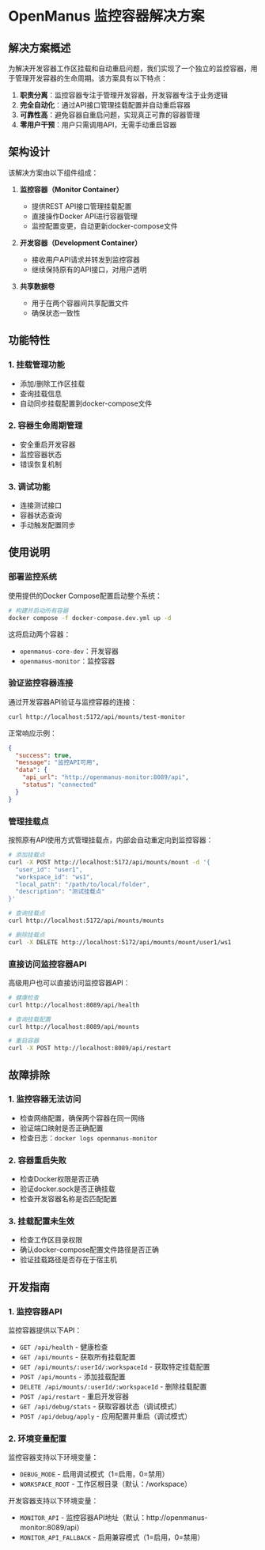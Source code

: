 # OpenManus 监控容器解决方案

## 解决方案概述

为解决开发容器工作区挂载和自动重启问题，我们实现了一个独立的监控容器，用于管理开发容器的生命周期。该方案具有以下特点：

1. **职责分离**：监控容器专注于管理开发容器，开发容器专注于业务逻辑
2. **完全自动化**：通过API接口管理挂载配置并自动重启容器
3. **可靠性高**：避免容器自重启问题，实现真正可靠的容器管理
4. **零用户干预**：用户只需调用API，无需手动重启容器

## 架构设计

该解决方案由以下组件组成：

1. **监控容器（Monitor Container）**
   - 提供REST API接口管理挂载配置
   - 直接操作Docker API进行容器管理
   - 监控配置变更，自动更新docker-compose文件

2. **开发容器（Development Container）**
   - 接收用户API请求并转发到监控容器
   - 继续保持原有的API接口，对用户透明

3. **共享数据卷**
   - 用于在两个容器间共享配置文件
   - 确保状态一致性

## 功能特性

### 1. 挂载管理功能

- 添加/删除工作区挂载
- 查询挂载信息
- 自动同步挂载配置到docker-compose文件

### 2. 容器生命周期管理

- 安全重启开发容器
- 监控容器状态
- 错误恢复机制

### 3. 调试功能

- 连接测试接口
- 容器状态查询
- 手动触发配置同步

## 使用说明

### 部署监控系统

使用提供的Docker Compose配置启动整个系统：

```bash
# 构建并启动所有容器
docker compose -f docker-compose.dev.yml up -d
```

这将启动两个容器：
- `openmanus-core-dev`：开发容器
- `openmanus-monitor`：监控容器

### 验证监控容器连接

通过开发容器API验证与监控容器的连接：

```bash
curl http://localhost:5172/api/mounts/test-monitor
```

正常响应示例：
```json
{
  "success": true,
  "message": "监控API可用",
  "data": {
    "api_url": "http://openmanus-monitor:8089/api",
    "status": "connected"
  }
}
```

### 管理挂载点

按照原有API使用方式管理挂载点，内部会自动重定向到监控容器：

```bash
# 添加挂载点
curl -X POST http://localhost:5172/api/mounts/mount -d '{
  "user_id": "user1",
  "workspace_id": "ws1",
  "local_path": "/path/to/local/folder",
  "description": "测试挂载点"
}'

# 查询挂载点
curl http://localhost:5172/api/mounts/mounts

# 删除挂载点
curl -X DELETE http://localhost:5172/api/mounts/mount/user1/ws1
```

### 直接访问监控容器API

高级用户也可以直接访问监控容器API：

```bash
# 健康检查
curl http://localhost:8089/api/health

# 查询挂载配置
curl http://localhost:8089/api/mounts

# 重启容器
curl -X POST http://localhost:8089/api/restart
```

## 故障排除

### 1. 监控容器无法访问

- 检查网络配置，确保两个容器在同一网络
- 验证端口映射是否正确配置
- 检查日志：`docker logs openmanus-monitor`

### 2. 容器重启失败

- 检查Docker权限是否正确
- 验证docker.sock是否正确挂载
- 检查开发容器名称是否匹配配置

### 3. 挂载配置未生效

- 检查工作区目录权限
- 确认docker-compose配置文件路径是否正确
- 验证挂载路径是否存在于宿主机

## 开发指南

### 1. 监控容器API

监控容器提供以下API：

- `GET /api/health` - 健康检查
- `GET /api/mounts` - 获取所有挂载配置
- `GET /api/mounts/:userId/:workspaceId` - 获取特定挂载配置
- `POST /api/mounts` - 添加挂载配置
- `DELETE /api/mounts/:userId/:workspaceId` - 删除挂载配置
- `POST /api/restart` - 重启开发容器
- `GET /api/debug/stats` - 获取容器状态（调试模式）
- `POST /api/debug/apply` - 应用配置并重启（调试模式）

### 2. 环境变量配置

监控容器支持以下环境变量：

- `DEBUG_MODE` - 启用调试模式（1=启用，0=禁用）
- `WORKSPACE_ROOT` - 工作区根目录（默认：/workspace）

开发容器支持以下环境变量：

- `MONITOR_API` - 监控容器API地址（默认：http://openmanus-monitor:8089/api）
- `MONITOR_API_FALLBACK` - 启用兼容模式（1=启用，0=禁用）
